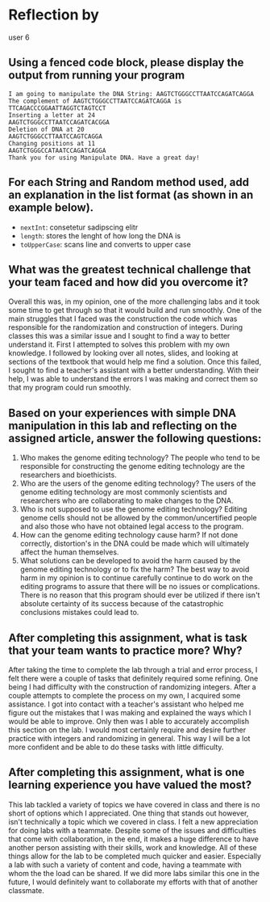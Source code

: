 # Reflection by

user 6

## Using a fenced code block, please display the output from running your program

```Thu Oct 10 04:13:22 GMT 2019
I am going to manipulate the DNA String: AAGTCTGGGCCTTAATCCAGATCAGGA
The complement of AAGTCTGGGCCTTAATCCAGATCAGGA is TTCAGACCCGGAATTAGGTCTAGTCCT
Inserting a letter at 24
AAGTCTGGGCCTTAATCCAGATCACGGA
Deletion of DNA at 20
AAGTCTGGGCCTTAATCCAGTCAGGA
Changing positions at 11
AAGTCTGGGCCATAATCCAGATCAGGA
Thank you for using Manipulate DNA. Have a great day!
```

## For each String and Random method used, add an explanation in the list format (as shown in an example below).

- `nextInt`: consetetur sadipscing elitr
- `length`: stores the lenght of how long the DNA is
- `toUpperCase`: scans line and converts to upper case


## What was the greatest technical challenge that your team faced and how did you overcome it?
Overall this was, in my opinion, one of the more challenging labs and it took some time to get through so that it would build and run smoothly. One of the main struggles that I faced was the construction the code which was responsible for the randomization and construction of integers. During classes this was a similar issue and I sought to find a way to better understand it. First I attempted to solves this problem with my own knowledge. I followed by looking over all notes, slides, and looking at sections of the textbook that would help me find a solution. Once this failed, I sought to find a teacher's assistant with a better understanding. With their help, I was able to understand the errors I was making and correct them so that my program could run smoothly.

## Based on your experiences with simple DNA manipulation in this lab and reflecting on the assigned article, answer the following questions:

1. Who makes the genome editing technology?
The people who tend to be responsible for constructing the genome editing technology are the researchers and bioethicists.
2. Who are the users of the genome editing technology?
The users of the genome editing technology are most commonly scientists and researchers who are collaborating to make changes to the DNA.
3. Who is not supposed to use the genome editing technology?
Editing genome cells should not be allowed by the common/uncertified people and also those who have not obtained legal access to the program.
4. How can the genome editing technology cause harm?
If not done correctly, distortion's in the DNA could be made which will ultimately affect the human themselves.
5. What solutions can be developed to avoid the harm caused by the genome editing technology or to fix the harm?
The best way to avoid harm in my opinion is to continue carefully continue to do work on the editing programs to assure that there will be no issues or complications. There is no reason that this program should ever be utilized if there isn't absolute certainty of its success because of the catastrophic conclusions mistakes could lead to.

## After completing this assignment, what is task that your team wants to practice more? Why?
After taking the time to complete the lab through a trial and error process, I felt there were a couple of tasks that definitely required some refining. One being I had difficulty with the construction of randomizing integers. After a couple attempts to complete the process on my own, I acquired some assistance. I got into contact with a teacher's assistant who helped me figure out the mistakes that I was making and explained the ways which I would be able to improve. Only then was I able to accurately accomplish this section on the lab. I would most certainly require and desire further practice with integers and randomizing in general. This way I will be a lot more confident and be able to do these tasks with little difficulty.

## After completing this assignment, what is one learning experience you have valued the most?
This lab tackled a variety of topics we have covered in class and there is no short of options which I appreciated. One thing that stands out however, isn't technically a topic which we covered in class. I felt a new appreciation for doing labs with a teammate. Despite some of the issues and difficulties that come with collaboration, in the end, it makes a huge difference to have another person assisting with their skills, work and knowledge. All of these things allow for the lab to be completed much quicker and easier. Especially a lab with such a variety of content and code, having a teammate with whom the the load can be shared. If we did more labs similar this one in the future, I would definitely want to collaborate my efforts with that of another classmate.
